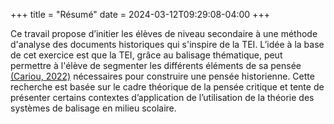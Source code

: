+++
title = "Résumé"
date = 2024-03-12T09:29:08-04:00
+++

Ce travail propose d’initier les élèves de niveau secondaire à une méthode d'analyse des documents historiques qui s'inspire de la TEI. L’idée à la base de cet exercice est que la TEI, grâce au balisage thématique, peut permettre à l'élève de segmenter les différents éléments de sa pensée [(Cariou, 2022)](https://pur-editions.fr/product/4819/le-document-et-l-indice) nécessaires pour construire une pensée historienne. Cette recherche est basée sur le cadre théorique de la pensée critique et tente de présenter certains contextes d’application de l’utilisation de la théorie des systèmes de balisage en milieu scolaire.
